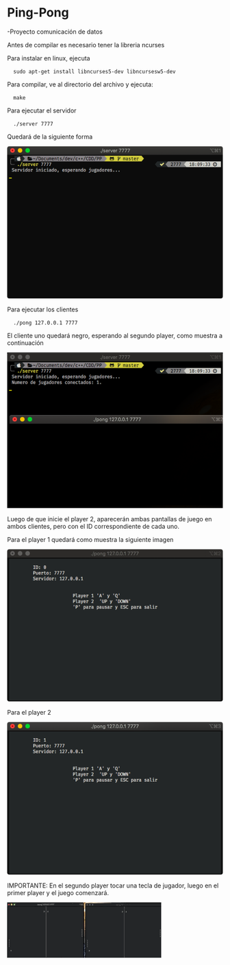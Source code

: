 Ping-Pong
=============

-Proyecto comunicación de datos

Antes de compilar es necesario tener la libreria ncurses


Para instalar en linux, ejecuta 

      sudo apt-get install libncurses5-dev libncursesw5-dev

Para compilar, ve al directorio del archivo y ejecuta:

      make

Para ejecutar el servidor       

      
      ./server 7777

Quedará de la siguiente forma 

 ![alt text](img/server.png) 

Para ejecutar los clientes 
      
      
      ./pong 127.0.0.1 7777
      
El cliente uno quedará negro, esperando al segundo player, como muestra a continuación

 ![alt text](img/p1.png) 

Luego de que inicie el player 2, aparecerán ambas pantallas de juego en ambos clientes, pero con el ID correspondiente de cada uno.

Para el player 1 quedará como muestra la siguiente imagen

 ![alt text](img/player1.png) 

Para el player 2 

 ![alt text](img/player2.png) 

IMPORTANTE: En el segundo player tocar una tecla de jugador, luego en el primer player y el juego comenzará. 

![alt text](img/game.GIF) 

